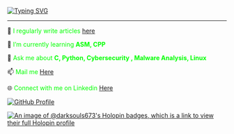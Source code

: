 [![Typing SVG](https://readme-typing-svg.demolab.com?font=hack&size=30&duration=1900&pause=400&color=00FF00&vCenter=true&width=700&lines=Hi+There!%F0%9F%91%8B;I'm+MANTHAN+R+M%2C;Ethical+Hacker+%26+Security+Researcher)](https://git.io/typing-svg)

---

📝 <span style="color:#00FF00;">I regularly write articles [here](https://anorak001.github.io/)</span>

🌱 <span style="color:#00FF00;">I’m currently learning **ASM, CPP**</span>

💬 <span style="color:#00FF00;">Ask me about **C, Python, Cybersecurity , Malware Analysis, Linux**</span>

📫 <span style="color:#00FF00;">Mail me   [Here](mailto:Anorak57342@protonmail.com)</span>

🌐 <span style="color:#00FF00;">Connect with me on Linkedin [Here](https://www.linkedin.com/in/manthan67323)</span>


<a href="https://github.com/404">
  <img src="https://user-images.githubusercontent.com/73097560/115834477-dbab4500-a447-11eb-908a-139a6edaec5c.gif" alt="GitHub Profile">
</a>

[![An image of @darksouls673's Holopin badges, which is a link to view their full Holopin profile](https://holopin.me/darksouls673)](https://holopin.io/@darksouls673)
